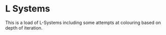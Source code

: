 # L Systems


This is a load of L-Systems including some attempts at colouring based on depth of iteration. 
